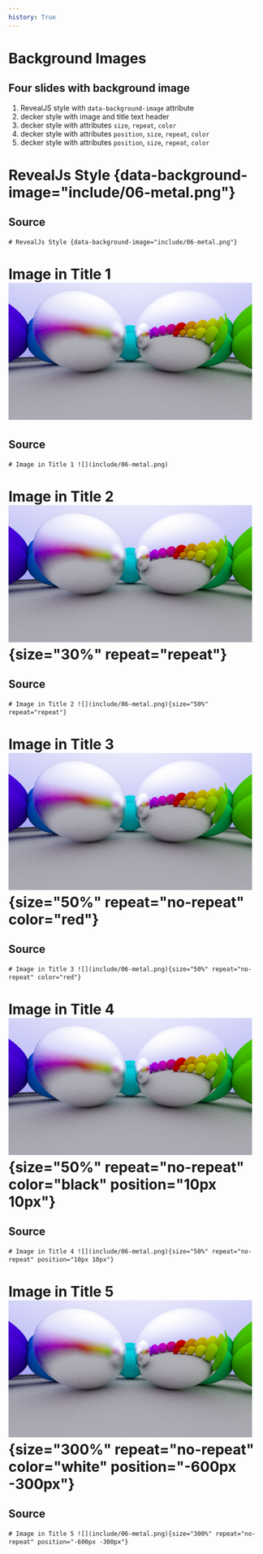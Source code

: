 ```yaml
---
history: True
---
```


# Background Images

## Four slides with background image

1.  RevealJS style with `data-background-image` attribute
2.  decker style with image and title text header
3.  decker style with attributes `size`, `repeat`, `color`
4.  decker style with attributes `position`, `size`, `repeat`, `color`
5.  decker style with attributes `position`, `size`, `repeat`, `color`

# RevealJs Style {data-background-image="include/06-metal.png"}

## Source

    # RevealJs Style {data-background-image="include/06-metal.png"}

# Image in Title 1 ![](include/06-metal.png)

## Source

    # Image in Title 1 ![](include/06-metal.png)

# Image in Title 2 ![](include/06-metal.png){size="30%" repeat="repeat"}

## Source

    # Image in Title 2 ![](include/06-metal.png){size="50%" repeat="repeat"}

# Image in Title 3 ![](include/06-metal.png){size="50%" repeat="no-repeat" color="red"}

## Source

    # Image in Title 3 ![](include/06-metal.png){size="50%" repeat="no-repeat" color="red"}

# Image in Title 4 ![](include/06-metal.png){size="50%" repeat="no-repeat" color="black" position="10px 10px"}

## Source

    # Image in Title 4 ![](include/06-metal.png){size="50%" repeat="no-repeat" position="10px 10px"}

# Image in Title 5 ![](include/06-metal.png){size="300%" repeat="no-repeat" color="white" position="-600px -300px"}

## Source

    # Image in Title 5 ![](include/06-metal.png){size="300%" repeat="no-repeat" position="-600px -300px"}
